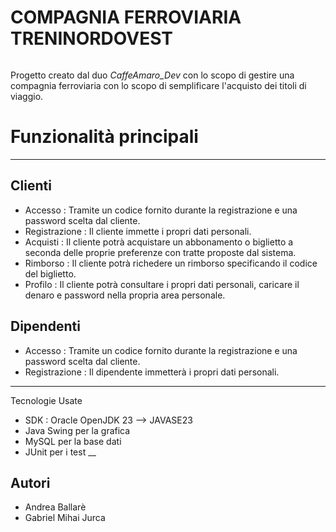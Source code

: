 # COMPAGNIA FERROVIARIA TRENINORDOVEST 

<div style="text-align: center;">
  <img src="[URL_dell_immagine](https://github.com/user-attachments/assets/fdc2b77d-f3fe-482e-b3a3-3a431662da12)" alt="" />
</div>



Progetto creato dal duo *CaffeAmaro_Dev* con lo scopo di gestire una compagnia ferroviaria con lo scopo di semplificare l'acquisto dei titoli di viaggio.

# Funzionalità principali
___
## Clienti
- Accesso : Tramite un codice fornito durante la registrazione e una password scelta dal cliente.
- Registrazione : Il cliente immette i propri dati personali.
- Acquisti : Il cliente potrà acquistare un abbonamento o biglietto a seconda delle proprie preferenze con tratte proposte dal sistema.
- Rimborso : Il cliente potrà richedere un rimborso specificando il codice del biglietto.
- Profilo : Il cliente potrà consultare i propri dati personali, caricare il denaro e password nella propria area personale.

## Dipendenti
- Accesso : Tramite un codice fornito durante la registrazione e una password scelta dal cliente.
- Registrazione : Il dipendente immetterà i propri dati personali.
___
Tecnologie Usate
- SDK : Oracle OpenJDK 23 --> JAVASE23
- Java Swing per la grafica
- MySQL per la base dati
- JUnit per i test
__
## Autori
- Andrea Ballarè
- Gabriel Mihai Jurca

